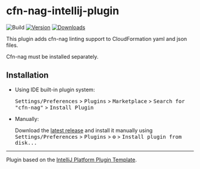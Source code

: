 # cfn-nag-intellij-plugin

![Build](https://github.com/MMTDigital/cfn-nag-intellij-plugin/workflows/Build/badge.svg)
[![Version](https://img.shields.io/jetbrains/plugin/v/19374-cfn-nag.svg)](https://plugins.jetbrains.com/plugin/19374-cfn-nag)
[![Downloads](https://img.shields.io/jetbrains/plugin/d/19374-cfn-nag.svg)](https://plugins.jetbrains.com/plugin/19374-cfn-nag)

<!-- Plugin description -->
This plugin adds cfn-nag linting support to CloudFormation yaml and json files.

Cfn-nag must be installed separately.
<!-- Plugin description end -->

## Installation

- Using IDE built-in plugin system:
  
  <kbd>Settings/Preferences</kbd> > <kbd>Plugins</kbd> > <kbd>Marketplace</kbd> > <kbd>Search for "cfn-nag"</kbd> >
  <kbd>Install Plugin</kbd>
  
- Manually:

  Download the [latest release](https://github.com/TGNThump/cfn-nag-intellij-plugin/releases/latest) and install it manually using
  <kbd>Settings/Preferences</kbd> > <kbd>Plugins</kbd> > <kbd>⚙️</kbd> > <kbd>Install plugin from disk...</kbd>


---
Plugin based on the [IntelliJ Platform Plugin Template][template].

[template]: https://github.com/JetBrains/intellij-platform-plugin-template

